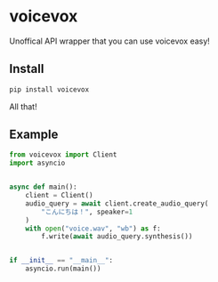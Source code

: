 # voicevox
Unoffical API wrapper that you can use voicevox easy!

## Install
```sh
pip install voicevox
```

All that!

## Example
```python
from voicevox import Client
import asyncio


async def main():
    client = Client()
    audio_query = await client.create_audio_query(
        "こんにちは！", speaker=1
    )
    with open("voice.wav", "wb") as f:
        f.write(await audio_query.synthesis())


if __init__ == "__main__":
    asyncio.run(main())
```
